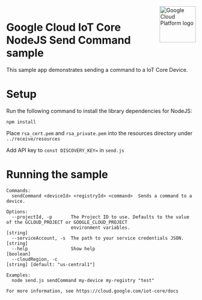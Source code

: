 <img src="https://avatars2.githubusercontent.com/u/2810941?v=3&s=96" alt="Google Cloud Platform logo" title="Google Cloud Platform" align="right" height="96" width="96"/>

# Google Cloud IoT Core NodeJS Send Command sample

This sample app demonstrates sending a command to a IoT Core Device.

# Setup

Run the following command to install the library dependencies for NodeJS:

    npm install

Place `rsa_cert.pem` and `rsa_private.pem` into the resources directory under `../receive/resources`

Add API key to `const DISCOVERY_KEY=` in `send.js`

# Running the sample

    Commands:
      sendCommand <deviceId> <registryId> <command>  Sends a command to a device.

    Options:
      --projectId, -p       The Project ID to use. Defaults to the value of the GCLOUD_PROJECT or GOOGLE_CLOUD_PROJECT
                            environment variables.                                                                  [string]
      --serviceAccount, -s  The path to your service credentials JSON.                                              [string]
      --help                Show help                                                                              [boolean]
      --cloudRegion, -c                                                                    [string] [default: "us-central1"]

    Examples:
      node send.js sendCommand my-device my-registry "test"

    For more information, see https://cloud.google.com/iot-core/docs
